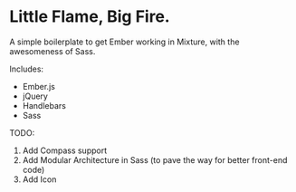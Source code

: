 Little Flame, Big Fire.
===========

A simple boilerplate to get Ember working in Mixture, with the awesomeness of Sass.

Includes:

- Ember.js
- jQuery
- Handlebars
- Sass

TODO:

1. Add Compass support
2. Add Modular Architecture in Sass (to pave the way for better front-end code)
3. Add Icon
